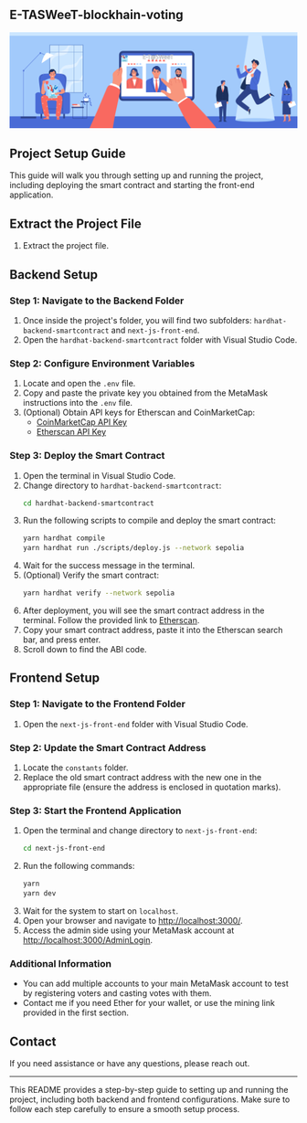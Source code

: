 ## E-TASWeeT-blockhain-voting
![alt text](./next-js-front-end/assets/show1.png)
## Project Setup Guide

This guide will walk you through setting up and running the project, including deploying the smart contract and starting the front-end application.

## Extract the Project File

1. Extract the project file.

## Backend Setup

### Step 1: Navigate to the Backend Folder

1. Once inside the project's folder, you will find two subfolders: `hardhat-backend-smartcontract` and `next-js-front-end`.
2. Open the `hardhat-backend-smartcontract` folder with Visual Studio Code.

### Step 2: Configure Environment Variables

1. Locate and open the `.env` file.
2. Copy and paste the private key you obtained from the MetaMask instructions into the `.env` file.
3. (Optional) Obtain API keys for Etherscan and CoinMarketCap:
   - [CoinMarketCap API Key](https://coinmarketcap.com/)
   - [Etherscan API Key](https://etherscan.io/)

### Step 3: Deploy the Smart Contract

1. Open the terminal in Visual Studio Code.
2. Change directory to `hardhat-backend-smartcontract`:
   ```sh
   cd hardhat-backend-smartcontract
   ```
3. Run the following scripts to compile and deploy the smart contract:
   ```sh
   yarn hardhat compile
   yarn hardhat run ./scripts/deploy.js --network sepolia
   ```
4. Wait for the success message in the terminal.
5. (Optional) Verify the smart contract:
   ```sh
   yarn hardhat verify --network sepolia
   ```
6. After deployment, you will see the smart contract address in the terminal. Follow the provided link to [Etherscan](https://sepolia.etherscan.io/).
7. Copy your smart contract address, paste it into the Etherscan search bar, and press enter.
8. Scroll down to find the ABI code.

## Frontend Setup

### Step 1: Navigate to the Frontend Folder

1. Open the `next-js-front-end` folder with Visual Studio Code.

### Step 2: Update the Smart Contract Address

1. Locate the `constants` folder.
2. Replace the old smart contract address with the new one in the appropriate file (ensure the address is enclosed in quotation marks).

### Step 3: Start the Frontend Application

1. Open the terminal and change directory to `next-js-front-end`:
   ```sh
   cd next-js-front-end
   ```
2. Run the following commands:
   ```sh
   yarn
   yarn dev
   ```
3. Wait for the system to start on `localhost`.
4. Open your browser and navigate to [http://localhost:3000/](http://localhost:3000/).
5. Access the admin side using your MetaMask account at [http://localhost:3000/AdminLogin](http://localhost:3000/AdminLogin).

### Additional Information

- You can add multiple accounts to your main MetaMask account to test by registering voters and casting votes with them.
- Contact me if you need Ether for your wallet, or use the mining link provided in the first section.

## Contact

If you need assistance or have any questions, please reach out.

---

This README provides a step-by-step guide to setting up and running the project, including both backend and frontend configurations. Make sure to follow each step carefully to ensure a smooth setup process.